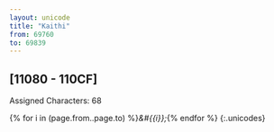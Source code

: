 ```yaml
---
layout: unicode
title: "Kaithi"
from: 69760
to: 69839
---
```


## 	[11080 - 110CF]

Assigned Characters: 68

{% for i in (page.from..page.to) %}<i>&#{{i}};</i>{% endfor %}
{:.unicodes}
